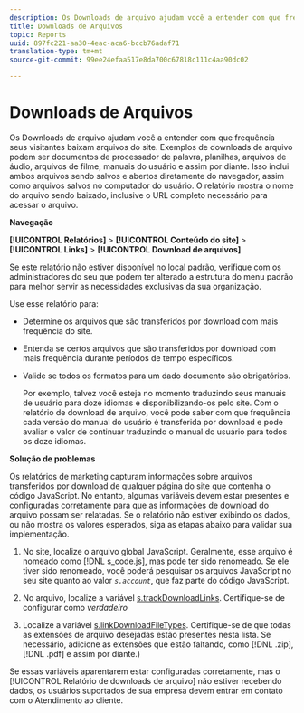 ```yaml
---
description: Os Downloads de arquivo ajudam você a entender com que frequência seus visitantes baixam arquivos do site. Exemplos de downloads de arquivo podem ser documentos de processador de palavra, planilhas, arquivos de áudio, arquivos de filme, manuais do usuário e assim por diante. Isso inclui ambos arquivos sendo salvos e abertos diretamente do navegador, assim como arquivos salvos no computador do usuário. O relatório mostra o nome do arquivo sendo baixado, inclusive o URL completo necessário para acessar o arquivo.
title: Downloads de Arquivos
topic: Reports
uuid: 897fc221-aa30-4eac-aca6-bccb76adaf71
translation-type: tm+mt
source-git-commit: 99ee24efaa517e8da700c67818c111c4aa90dc02

---
```



# Downloads de Arquivos

Os Downloads de arquivo ajudam você a entender com que frequência seus visitantes baixam arquivos do site. Exemplos de downloads de arquivo podem ser documentos de processador de palavra, planilhas, arquivos de áudio, arquivos de filme, manuais do usuário e assim por diante. Isso inclui ambos arquivos sendo salvos e abertos diretamente do navegador, assim como arquivos salvos no computador do usuário. O relatório mostra o nome do arquivo sendo baixado, inclusive o URL completo necessário para acessar o arquivo.

**Navegação**

**[!UICONTROL Relatórios]** > **[!UICONTROL Conteúdo do site]** > **[!UICONTROL Links]** > **[!UICONTROL Download de arquivos]**

Se este relatório não estiver disponível no local padrão, verifique com os administradores do seu que podem ter alterado a estrutura do menu padrão para melhor servir as necessidades exclusivas da sua organização.

Use esse relatório para:

* Determine os arquivos que são transferidos por download com mais frequência do site.
* Entenda se certos arquivos que são transferidos por download com mais frequência durante períodos de tempo específicos.
* Valide se todos os formatos para um dado documento são obrigatórios.

   Por exemplo, talvez você esteja no momento traduzindo seus manuais de usuário para doze idiomas e disponibilizando-os pelo site. Com o relatório de download de arquivo, você pode saber com que frequência cada versão do manual do usuário é transferida por download e pode avaliar o valor de continuar traduzindo o manual do usuário para todos os doze idiomas.

**Solução de problemas**

Os relatórios de marketing capturam informações sobre arquivos transferidos por download de qualquer página do site que contenha o código JavaScript. No entanto, algumas variáveis devem estar presentes e configuradas corretamente para que as informações de download do arquivo possam ser relatadas. Se o relatório não estiver exibindo os dados, ou não mostra os valores esperados, siga as etapas abaixo para validar sua implementação.

1. No site, localize o arquivo global JavaScript. Geralmente, esse arquivo é nomeado como [!DNL s_code.js], mas pode ter sido renomeado. Se ele tiver sido renomeado, você poderá pesquisar os arquivos JavaScript no seu site quanto ao valor *`s.account`*, que faz parte do código JavaScript.

1. No arquivo, localize a variável [s.trackDownloadLinks](https://marketing.adobe.com/resources/help/en_US/sc/implement/c_trackdownllinks.html). Certifique-se de configurar como *verdadeiro*

1. Localize a variável [s.linkDownloadFileTypes](https://marketing.adobe.com/resources/help/en_US/sc/implement/c_linkdownfiletypes.html). Certifique-se de que todas as extensões de arquivo desejadas estão presentes nesta lista. Se necessário, adicione as extensões que estão faltando, como [!DNL .zip], [!DNL .pdf] e assim por diante.)

Se essas variáveis aparentarem estar configuradas corretamente, mas o [!UICONTROL Relatório de downloads de arquivo] não estiver recebendo dados, os usuários suportados de sua empresa devem entrar em contato com o Atendimento ao cliente.
